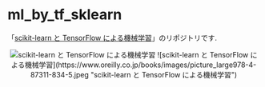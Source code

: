 # ml_by_tf_sklearn
「[scikit-learn と TensorFlow による機械学習](https://www.oreilly.co.jp/books/9784873118345/)」のリポジトリです.

<div style="text-align: center;">
  <img src="https://www.oreilly.co.jp/books/images/picture_large978-4-87311-834-5.jpeg" title="scikit-learn と TensorFlow による機械学習">
  ![scikit-learn と TensorFlow による機械学習](https://www.oreilly.co.jp/books/images/picture_large978-4-87311-834-5.jpeg "scikit-learn と TensorFlow による機械学習")
</duv>
